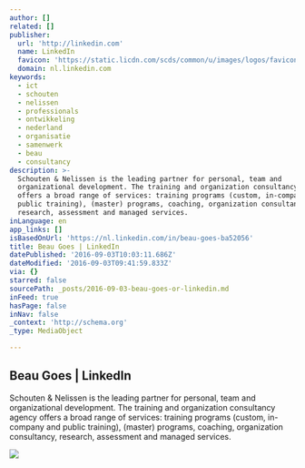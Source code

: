 ```yaml
---
author: []
related: []
publisher:
  url: 'http://linkedin.com'
  name: LinkedIn
  favicon: 'https://static.licdn.com/scds/common/u/images/logos/favicons/v1/favicon.ico'
  domain: nl.linkedin.com
keywords:
  - ict
  - schouten
  - nelissen
  - professionals
  - ontwikkeling
  - nederland
  - organisatie
  - samenwerk
  - beau
  - consultancy
description: >-
  Schouten & Nelissen is the leading partner for personal, team and
  organizational development. The training and organization consultancy agency
  offers a broad range of services: training programs (custom, in-company and
  public training), (master) programs, coaching, organization consultancy,
  research, assessment and managed services.
inLanguage: en
app_links: []
isBasedOnUrl: 'https://nl.linkedin.com/in/beau-goes-ba52056'
title: Beau Goes | LinkedIn
datePublished: '2016-09-03T10:03:11.686Z'
dateModified: '2016-09-03T09:41:59.833Z'
via: {}
starred: false
sourcePath: _posts/2016-09-03-beau-goes-or-linkedin.md
inFeed: true
hasPage: false
inNav: false
_context: 'http://schema.org'
_type: MediaObject

---
```

<article style=""><h1>Beau Goes | LinkedIn</h1><p>Schouten &amp; Nelissen is the leading partner for personal, team and organizational development. The training and organization consultancy agency offers a broad range of services: training programs (custom, in-company and public training), (master) programs, coaching, organization consultancy, research, assessment and managed services.</p><img src="https://media.licdn.com/mpr/mpr/shrinknp_200_200/AAEAAQAAAAAAAAUtAAAAJDUzMDQ5ZGU1LTdkNDMtNDg5ZC05ODBhLWY0MjI4ZTZmMmEyZg.jpg" /></article>